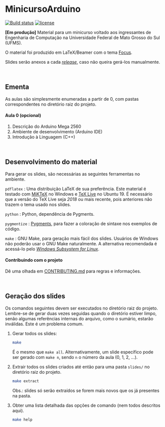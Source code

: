 # MinicursoArduino

[![Build status][gh-build-badge]][gh-actions]
[![license][license-shield]][license-url]

[gh-build-badge]: https://github.com/guilhermgonzaga/MinicursoArduino/workflows/Build%20Slides/badge.svg
[gh-actions]:     https://github.com/guilhermgonzaga/MinicursoArduino/actions
[license-shield]: https://img.shields.io/github/license/guilhermgonzaga/MinicursoArduino?logo=latex
[license-url]:    https://choosealicense.com/licenses/cc0-1.0/


**[Em produção]** Material para um minicurso voltado aos ingressantes de Engenharia de Computação na Universidade Federal de Mato Grosso do Sul (UFMS).

O material foi produzido em LaTeX/Beamer com o tema [Focus](https://github.com/elauksap/focus-beamertheme).

Slides serão anexos a cada [*release*](https://github.com/guilhermgonzaga/MinicursoArduino/releases), caso não queira gerá-los manualmente.

<br>

## Ementa

As aulas são simplesmente enumeradas a partir de 0, com pastas correspondentes no diretório raiz do projeto.

#### Aula 0 (opcional)

1. Descrição do Arduino Mega 2560
1. Ambiente de desenvolvimento (Arduino IDE)
1. Introdução à Linguagem (C++)

<br>

## Desenvolvimento do material

Para gerar os slides, são necessárias as seguintes ferramentas no ambiente.

`pdflatex`
: Uma distribuição LaTeX de sua preferência. Este material é testado com [MiKTeX](https://miktex.org/) no Windows e [TeX Live](https://www.tug.org/texlive/) no Ubuntu 19. É necessário que a versão do TeX Live seja *2018* ou mais recente, pois anteriores não trazem o tema usado nos slides.

`python`
: Python, dependência de Pygments.

`pygmentize`
: [Pygments](https://pygments.org/), para fazer a coloração de sintaxe nos exemplos de código.

`make`
: GNU Make, para geração mais fácil dos slides. Usuários de Windows não poderão usar o GNU Make naturalmente. A alternativa recomendada é acessá-lo pelo [*Windows Subsystem for Linux*](https://docs.microsoft.com/pt-br/windows/wsl/install-win10).

#### Contribuindo com o projeto

Dê uma olhada em [CONTRIBUTING.md](./CONTRIBUTING.md) para regras e informações.

<br>

## Geração dos slides

Os comandos seguintes devem ser executados no diretório raiz do projeto. Lembre-se de gerar duas vezes seguidas quando o diretório estiver limpo, senão algumas referências internas do arquivo, como o sumário, estarão inválidas. Este é um problema comum.

1. Gerar todos os slides:
	```sh
	make
	```
	É o mesmo que `make all`. Alternativamente, um slide específico pode ser gerado com `make n`, sendo `n` o número da aula (0, 1, 2, ...).

1. Extrair todos os slides criados até então para uma pasta `slides/` no diretório raiz do projeto.
	```sh
	make extract
	```
	Obs.: slides só serão extraídos se forem mais novos que os já presentes na pasta.

1. Obter uma lista detalhada das opções de comando (nem todos descritos aqui).
	```sh
	make help
	```
